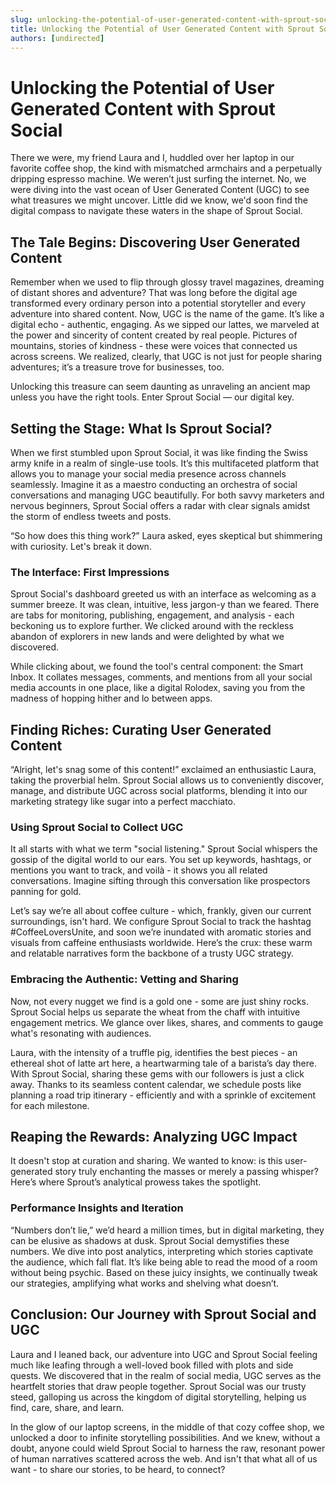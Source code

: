 ```yaml
---
slug: unlocking-the-potential-of-user-generated-content-with-sprout-social
title: Unlocking the Potential of User Generated Content with Sprout Social
authors: [undirected]
---
```



# Unlocking the Potential of User Generated Content with Sprout Social

There we were, my friend Laura and I, huddled over her laptop in our favorite coffee shop, the kind with mismatched armchairs and a perpetually dripping espresso machine. We weren’t just surfing the internet. No, we were diving into the vast ocean of User Generated Content (UGC) to see what treasures we might uncover. Little did we know, we'd soon find the digital compass to navigate these waters in the shape of Sprout Social.

## The Tale Begins: Discovering User Generated Content

Remember when we used to flip through glossy travel magazines, dreaming of distant shores and adventure? That was long before the digital age transformed every ordinary person into a potential storyteller and every adventure into shared content. Now, UGC is the name of the game. It’s like a digital echo - authentic, engaging. As we sipped our lattes, we marveled at the power and sincerity of content created by real people. Pictures of mountains, stories of kindness - these were voices that connected us across screens. We realized, clearly, that UGC is not just for people sharing adventures; it’s a treasure trove for businesses, too.

Unlocking this treasure can seem daunting as unraveling an ancient map unless you have the right tools. Enter Sprout Social — our digital key.

## Setting the Stage: What Is Sprout Social?

When we first stumbled upon Sprout Social, it was like finding the Swiss army knife in a realm of single-use tools. It’s this multifaceted platform that allows you to manage your social media presence across channels seamlessly. Imagine it as a maestro conducting an orchestra of social conversations and managing UGC beautifully. For both savvy marketers and nervous beginners, Sprout Social offers a radar with clear signals amidst the storm of endless tweets and posts.

“So how does this thing work?” Laura asked, eyes skeptical but shimmering with curiosity. Let's break it down.

### The Interface: First Impressions

Sprout Social's dashboard greeted us with an interface as welcoming as a summer breeze. It was clean, intuitive, less jargon-y than we feared. There are tabs for monitoring, publishing, engagement, and analysis - each beckoning us to explore further. We clicked around with the reckless abandon of explorers in new lands and were delighted by what we discovered. 

While clicking about, we found the tool's central component: the Smart Inbox. It collates messages, comments, and mentions from all your social media accounts in one place, like a digital Rolodex, saving you from the madness of hopping hither and lo between apps. 

## Finding Riches: Curating User Generated Content

“Alright, let's snag some of this content!” exclaimed an enthusiastic Laura, taking the proverbial helm. Sprout Social allows us to conveniently discover, manage, and distribute UGC across social platforms, blending it into our marketing strategy like sugar into a perfect macchiato.

### Using Sprout Social to Collect UGC

It all starts with what we term "social listening." Sprout Social whispers the gossip of the digital world to our ears. You set up keywords, hashtags, or mentions you want to track, and voilà - it shows you all related conversations. Imagine sifting through this conversation like prospectors panning for gold.

Let’s say we’re all about coffee culture - which, frankly, given our current surroundings, isn't hard. We configure Sprout Social to track the hashtag #CoffeeLoversUnite, and soon we’re inundated with aromatic stories and visuals from caffeine enthusiasts worldwide. Here’s the crux: these warm and relatable narratives form the backbone of a trusty UGC strategy.

### Embracing the Authentic: Vetting and Sharing

Now, not every nugget we find is a gold one - some are just shiny rocks. Sprout Social helps us separate the wheat from the chaff with intuitive engagement metrics. We glance over likes, shares, and comments to gauge what's resonating with audiences.

Laura, with the intensity of a truffle pig, identifies the best pieces - an ethereal shot of latte art here, a heartwarming tale of a barista’s day there. With Sprout Social, sharing these gems with our followers is just a click away. Thanks to its seamless content calendar, we schedule posts like planning a road trip itinerary - efficiently and with a sprinkle of excitement for each milestone.

## Reaping the Rewards: Analyzing UGC Impact

It doesn't stop at curation and sharing. We wanted to know: is this user-generated story truly enchanting the masses or merely a passing whisper? Here’s where Sprout’s analytical prowess takes the spotlight.

### Performance Insights and Iteration

“Numbers don’t lie,” we’d heard a million times, but in digital marketing, they can be elusive as shadows at dusk. Sprout Social demystifies these numbers. We dive into post analytics, interpreting which stories captivate the audience, which fall flat. It’s like being able to read the mood of a room without being psychic. Based on these juicy insights, we continually tweak our strategies, amplifying what works and shelving what doesn’t.

## Conclusion: Our Journey with Sprout Social and UGC

Laura and I leaned back, our adventure into UGC and Sprout Social feeling much like leafing through a well-loved book filled with plots and side quests. We discovered that in the realm of social media, UGC serves as the heartfelt stories that draw people together. Sprout Social was our trusty steed, galloping us across the kingdom of digital storytelling, helping us find, care, share, and learn.

In the glow of our laptop screens, in the middle of that cozy coffee shop, we unlocked a door to infinite storytelling possibilities. And we knew, without a doubt, anyone could wield Sprout Social to harness the raw, resonant power of human narratives scattered across the web. And isn't that what all of us want - to share our stories, to be heard, to connect?